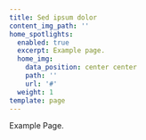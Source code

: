 ```yaml
---
title: Sed ipsum dolor
content_img_path: ''
home_spotlights:
  enabled: true
  excerpt: Example page.
  home_img:
    data_position: center center
    path: ''
    url: '#'
  weight: 1
template: page
---
```

Example Page.
